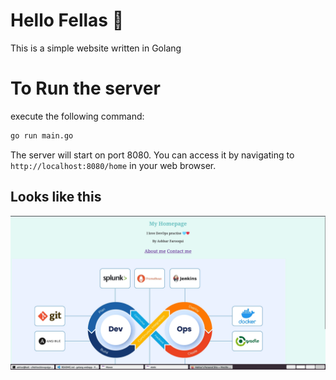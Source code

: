 # Hello Fellas 👋

This is a simple website written in Golang

# To Run the server

execute the following command:

```bash
go run main.go
```

The server will start on port 8080. You can access it by navigating to `http://localhost:8080/home` in your web browser.

## Looks like this

![Website](static/homepage.png)


